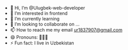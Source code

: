 - 👋 Hi, I’m @Ulugbek-web-developer
- 👀 I’m interested in frontend 
- 🌱 I’m currently learning 
- 💞️ I’m looking to collaborate on ...
- 📫 How to reach me my email ur1837907@gmail.com
- 😄 Pronouns: 🤨😘🥰
- ⚡ Fun fact: I live in Uzbekistan

<!---
Ulugbek-web-developer/Ulugbek-web-developer is a ✨ special ✨ repository because its `README.md` (this file) appears on your GitHub profile.
You can click the Preview link to take a look at your changes.
--->
